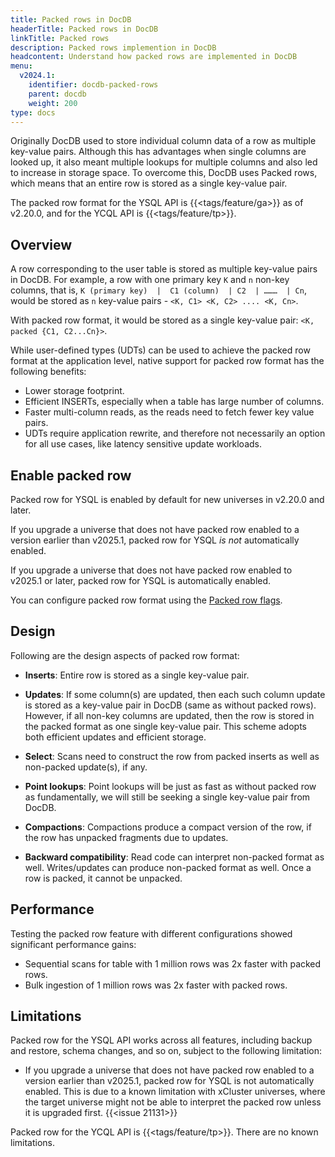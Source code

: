 ```yaml
---
title: Packed rows in DocDB
headerTitle: Packed rows in DocDB
linkTitle: Packed rows
description: Packed rows implemention in DocDB
headcontent: Understand how packed rows are implemented in DocDB
menu:
  v2024.1:
    identifier: docdb-packed-rows
    parent: docdb
    weight: 200
type: docs
---
```


Originally DocDB used to store individual column data of a row as multiple key-value pairs. Although this has advantages when single columns are looked up, it also meant multiple lookups for multiple columns and also led to increase in storage space. To overcome this, DocDB uses Packed rows, which means that an entire row is stored as a single key-value pair.

The packed row format for the YSQL API is {{<tags/feature/ga>}} as of v2.20.0, and for the YCQL API is {{<tags/feature/tp>}}.

## Overview

A row corresponding to the user table is stored as multiple key-value pairs in DocDB. For example, a row with one primary key `K` and `n` non-key columns, that is, `K (primary key)  |  C1 (column)  | C2  | ………  | Cn`, would be stored as `n` key-value pairs - `<K, C1> <K, C2> .... <K, Cn>`.

With packed row format, it would be stored as a single key-value pair: `<K, packed {C1, C2...Cn}>`.

While user-defined types (UDTs) can be used to achieve the packed row format at the application level, native support for packed row format has the following benefits:

* Lower storage footprint.
* Efficient INSERTs, especially when a table has large number of columns.
* Faster multi-column reads, as the reads need to fetch fewer key value pairs.
* UDTs require application rewrite, and therefore not necessarily an option for all use cases, like latency sensitive update workloads.

## Enable packed row

Packed row for YSQL is enabled by default for new universes in v2.20.0 and later.

If you upgrade a universe that does not have packed row enabled to a version earlier than v2025.1, packed row for YSQL _is not_ automatically enabled.

If you upgrade a universe that does not have packed row enabled to v2025.1 or later, packed row for YSQL is automatically enabled.

You can configure packed row format using the [Packed row flags](../../../reference/configuration/yb-tserver/#packed-row-flags).

## Design

Following are the design aspects of packed row format:

* **Inserts**: Entire row is stored as a single key-value pair.

* **Updates**:  If some column(s) are updated, then each such column update is stored as a key-value pair in DocDB (same as without packed rows). However, if all non-key columns are updated, then the row is stored in the packed format as one single key-value pair. This scheme adopts both efficient updates and efficient storage.

* **Select**: Scans need to construct the row from packed inserts as well as non-packed update(s), if any.

* **Point lookups**: Point lookups will be just as fast as without packed row as fundamentally, we will still be seeking a single key-value pair from DocDB.

* **Compactions**: Compactions produce a compact version of the row, if the row has unpacked fragments due to updates.

* **Backward compatibility**: Read code can interpret non-packed format as well. Writes/updates can produce non-packed format as well. Once a row is packed, it cannot be unpacked.

## Performance

Testing the packed row feature with different configurations showed significant performance gains:

* Sequential scans for table with 1 million rows was 2x faster with packed rows.
* Bulk ingestion of 1 million rows was 2x faster with packed rows.

## Limitations

Packed row for the YSQL API works across all features, including backup and restore, schema changes, and so on, subject to the following limitation:

* If you upgrade a universe that does not have packed row enabled to a version earlier than v2025.1, packed row for YSQL is not automatically enabled. This is due to a known limitation with xCluster universes, where the target universe might not be able to interpret the packed row unless it is upgraded first. {{<issue 21131>}}

Packed row for the YCQL API is {{<tags/feature/tp>}}. There are no known limitations.
